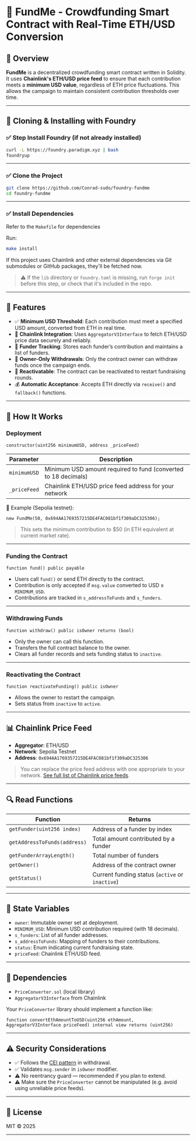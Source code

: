 # 💸 FundMe - Crowdfunding Smart Contract with Real-Time ETH/USD Conversion

## 🧾 Overview

**FundMe** is a decentralized crowdfunding smart contract written in Solidity. It uses **Chainlink's ETH/USD price feed** to ensure that each contribution meets a **minimum USD value**, regardless of ETH price fluctuations. This allows the campaign to maintain consistent contribution thresholds over time.

---

## 🧩 Cloning & Installing with Foundry

### ✅ Step Install Foundry (if not already installed)

```bash
curl -L https://foundry.paradigm.xyz | bash
foundryup
```

---

### ✅ Clone the Project

```bash
git clone https://github.com/Conrad-sudo/foundry-fundme
cd foundry-fundme
```

---

### ✅ Install Dependencies

Refer to the `Makefile` for dependencies

Run:

```bash
make install
```

If this project uses Chainlink and other external dependencies via Git submodules or GitHub packages, they'll be fetched now.

> ⚠️ If the `lib` directory or `foundry.toml` is missing, run `forge init` before this step, or check that it's included in the repo.

---

## 🚀 Features

- ✅ **Minimum USD Threshold**: Each contribution must meet a specified USD amount, converted from ETH in real time.
- 🔗 **Chainlink Integration**: Uses `AggregatorV3Interface` to fetch ETH/USD price data securely and reliably.
- 👥 **Funder Tracking**: Stores each funder’s contribution and maintains a list of funders.
- 🔐 **Owner-Only Withdrawals**: Only the contract owner can withdraw funds once the campaign ends.
- 🔁 **Reactivatable**: The contract can be reactivated to restart fundraising rounds.
- 💰 **Automatic Acceptance**: Accepts ETH directly via `receive()` and `fallback()` functions.

---

## 🧠 How It Works

### Deployment

```solidity
constructor(uint256 minimumUSD, address _priceFeed)
```

| Parameter    | Description                                                    |
| ------------ | -------------------------------------------------------------- |
| `minimumUSD` | Minimum USD amount required to fund (converted to 18 decimals) |
| `_priceFeed` | Chainlink ETH/USD price feed address for your network          |

📍 Example (Sepolia testnet):

```solidity
new FundMe(50, 0x694AA1769357215DE4FAC081bf1f309aDC325306);
```

> This sets the minimum contribution to \$50 (in ETH equivalent at current market rate).

---

### Funding the Contract

```solidity
function fund() public payable
```

- Users call `fund()` or send ETH directly to the contract.
- Contribution is only accepted if `msg.value` converted to USD ≥ `MINIMUM_USD`.
- Contributions are tracked in `s_addressToFunds` and `s_funders`.

---

### Withdrawing Funds

```solidity
function withdraw() public isOwner returns (bool)
```

- Only the owner can call this function.
- Transfers the full contract balance to the owner.
- Clears all funder records and sets funding status to `inactive`.

---

### Reactivating the Contract

```solidity
function reactivateFunding() public isOwner
```

- Allows the owner to restart the campaign.
- Sets status from `inactive` to `active`.

---

## 📊 Chainlink Price Feed

- **Aggregator**: ETH/USD
- **Network**: Sepolia Testnet
- **Address**: `0x694AA1769357215DE4FAC081bf1f309aDC325306`

> You can replace the price feed address with one appropriate to your network. [See full list of Chainlink price feeds](https://docs.chain.link/data-feeds/price-feeds/addresses).

---

## 🔍 Read Functions

| Function                     | Returns                                         |
| ---------------------------- | ----------------------------------------------- |
| `getFunder(uint256 index)`   | Address of a funder by index                    |
| `getAddressToFunds(address)` | Total amount contributed by a funder            |
| `getFunderArrayLength()`     | Total number of funders                         |
| `getOwner()`                 | Address of the contract owner                   |
| `getStatus()`                | Current funding status (`active` or `inactive`) |

---

## 🧱 State Variables

- `owner`: Immutable owner set at deployment.
- `MINIMUM_USD`: Minimum USD contribution required (with 18 decimals).
- `s_funders`: List of all funder addresses.
- `s_addressToFunds`: Mapping of funders to their contributions.
- `status`: Enum indicating current fundraising state.
- `priceFeed`: Chainlink ETH/USD feed.

---

## 🧰 Dependencies

- `PriceConverter.sol` (local library)
- `AggregatorV3Interface` from Chainlink

Your `PriceConverter` library should implement a function like:

```solidity
function convertEthAmountToUSD(uint256 ethAmount, AggregatorV3Interface priceFeed) internal view returns (uint256)
```

---

## ⚠️ Security Considerations

- ✅ Follows the [CEI pattern](https://fravoll.github.io/solidity-patterns/checks_effects_interactions.html) in withdrawal.
- ✅ Validates `msg.sender` in `isOwner` modifier.
- ⚠️ No reentrancy guard — recommended if you plan to extend.
- ⚠️ Make sure the `PriceConverter` cannot be manipulated (e.g. avoid using unreliable price feeds).

---

## 📄 License

MIT © 2025

---

